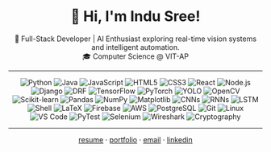 
<h1 align="center">👋 Hi, I'm Indu Sree!</h1>

<p align="center">
  🚀 Full-Stack Developer | AI Enthusiast exploring real-time vision systems and intelligent automation. <br>
  🎓 Computer Science @ VIT-AP 
</p>


---
<div align="center">
  
![Python](https://img.shields.io/badge/-Python-3776AB?style=flat&logo=python&logoColor=white)
![Java](https://img.shields.io/badge/-Java-007396?style=flat&logo=java&logoColor=white)
![JavaScript](https://img.shields.io/badge/-JavaScript-F7DF1E?style=flat&logo=javascript&logoColor=black)
![HTML5](https://img.shields.io/badge/-HTML5-E34F26?style=flat&logo=html5&logoColor=white)
![CSS3](https://img.shields.io/badge/-CSS3-1572B6?style=flat&logo=css3&logoColor=white)
![React](https://img.shields.io/badge/-React-61DAFB?style=flat&logo=react&logoColor=black)
![Node.js](https://img.shields.io/badge/-Node.js-339933?style=flat&logo=node.js&logoColor=white)
![Django](https://img.shields.io/badge/-Django-092E20?style=flat&logo=django&logoColor=white)
![DRF](https://img.shields.io/badge/-Django%20Rest%20Framework-092E20?style=flat&logo=django&logoColor=white)
![TensorFlow](https://img.shields.io/badge/-TensorFlow-FF6F00?style=flat&logo=tensorflow&logoColor=white)
![PyTorch](https://img.shields.io/badge/-PyTorch-EE4C2C?style=flat&logo=pytorch&logoColor=white)
![YOLO](https://img.shields.io/badge/-YOLO-FF4088?style=flat&logo=ai&logoColor=white)
![OpenCV](https://img.shields.io/badge/-OpenCV-5C3EE8?style=flat&logo=opencv&logoColor=white)
![Scikit-learn](https://img.shields.io/badge/-Scikit%20Learn-F7931E?style=flat&logo=scikit-learn&logoColor=white)
![Pandas](https://img.shields.io/badge/-Pandas-150458?style=flat&logo=pandas&logoColor=white)
![NumPy](https://img.shields.io/badge/-NumPy-013243?style=flat&logo=numpy&logoColor=white)
![Matplotlib](https://img.shields.io/badge/-Matplotlib-11557C?style=flat&logo=plotly&logoColor=white)
![CNNs](https://img.shields.io/badge/-CNNs-6A5ACD?style=flat&logo=neural-network&logoColor=white)
![RNNs](https://img.shields.io/badge/-RNNs-8A2BE2?style=flat&logo=neural-network&logoColor=white)
![LSTM](https://img.shields.io/badge/-LSTM-FF69B4?style=flat&logo=neural-network&logoColor=white)
![Shell](https://img.shields.io/badge/-Shell-4EAA25?style=flat&logo=gnu-bash&logoColor=white)
![LaTeX](https://img.shields.io/badge/-LaTeX-008080?style=flat&logo=latex&logoColor=white)
![Firebase](https://img.shields.io/badge/-Firebase-FFCA28?style=flat&logo=firebase&logoColor=black)
![AWS](https://img.shields.io/badge/-AWS-232F3E?style=flat&logo=amazon-aws&logoColor=white)
![PostgreSQL](https://img.shields.io/badge/-PostgreSQL-336791?style=flat&logo=postgresql&logoColor=white)
![Git](https://img.shields.io/badge/-Git-F05032?style=flat&logo=git&logoColor=white)
![Linux](https://img.shields.io/badge/-Linux-FCC624?style=flat&logo=linux&logoColor=black)
![VS Code](https://img.shields.io/badge/-VSCode-007ACC?style=flat&logo=visual-studio-code&logoColor=white)
![PyTest](https://img.shields.io/badge/-PyTest-0A9EDC?style=flat&logo=pytest&logoColor=white)
![Selenium](https://img.shields.io/badge/-Selenium-43B02A?style=flat&logo=selenium&logoColor=white)
![Wireshark](https://img.shields.io/badge/-Wireshark-1679A7?style=flat&logo=wireshark&logoColor=white)
![Cryptography](https://img.shields.io/badge/-Cryptography-8B008B?style=flat&logo=lock&logoColor=white)
<img src="https://komarev.com/ghpvc/?username=cosmicc0der78" alt="Profile views" width="1" height="1" style="display: none;">

</div>

---

<div align="center">
  
[resume](https://drive.google.com/file/d/1og8EYaU32cO9FMZ2ay3j9hoNFQd4eaCU/view) · [portfolio](https://cosmicc0der78.github.io/) · [email](mailto:indusreen78@gmail.com) · [linkedin](https://www.linkedin.com/in/indusree-nanapu-a5007b275/) 

</div>



